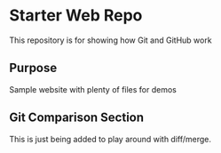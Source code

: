 # Starter Web Repo

This repository is for showing how Git and GitHub work

## Purpose

Sample website with plenty of files for demos

## Git Comparison Section
This is just being added to play around with diff/merge.
